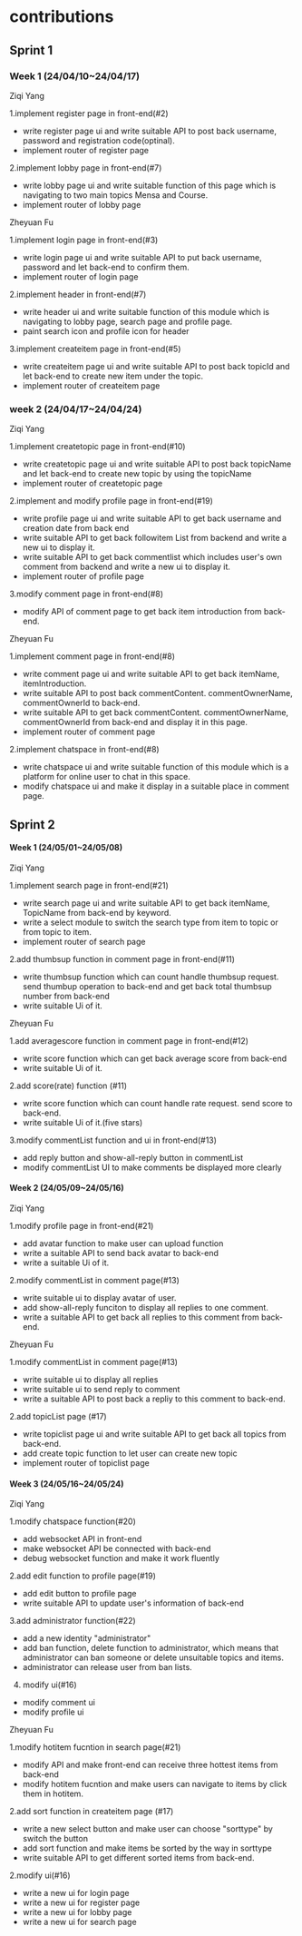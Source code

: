 # contributions

## Sprint 1

### Week 1 (24/04/10~24/04/17)

Ziqi Yang

 1.implement register page in front-end(#2)

  * write register page ui and write suitable API to post back username, password and registration code(optinal).
  * implement router of register page

 2.implement lobby page in front-end(#7)
 
  * write lobby page ui and write suitable function of this page which is navigating to two main topics Mensa and Course.
  * implement router of lobby page


 Zheyuan Fu

 1.implement login page in front-end(#3)

  * write login page ui and write suitable API to put back username, password and let back-end to confirm them.
  * implement router of login page

 2.implement header in front-end(#7)
 
  * write header ui and write suitable function of this module which is navigating to lobby page, search page and profile page.
  * paint search icon and profile icon for header

 3.implement createitem page in front-end(#5)
 
  * write createitem page ui and write suitable API to post back topicId and let back-end to create new item under the topic.
  * implement router of createitem page


### week 2 (24/04/17~24/04/24)

Ziqi Yang

 1.implement createtopic page in front-end(#10)

  * write createtopic page ui and write suitable API to post back topicName and let back-end to create new topic by using the topicName
  * implement router of createtopic page

 2.implement and modify profile page in front-end(#19)
 
  * write profile page ui and write suitable API to get back username and creation date from back end
  * write suitable API to get back followitem List from backend and write a new ui to display it.
  * write suitable API to get back commentlist which includes user's own comment from backend and write a new ui to display it.
  * implement router of profile page
    
 3.modify comment page in front-end(#8)
 
  * modify API of comment page to get back item introduction from back-end.

Zheyuan Fu

 1.implement comment page in front-end(#8)

  * write comment page ui and write suitable API to get back itemName, itemIntroduction.
  * write suitable API to post back commentContent. commentOwnerName, commentOwnerId to back-end.
  * write suitable API to get back commentContent. commentOwnerName, commentOwnerId from back-end and display it in this page.
  * implement router of comment page

 2.implement chatspace in front-end(#8)
 
  * write chatspace ui and write suitable function of this module which is a platform for online user to chat in this space.
  * modify chatspace ui and make it display in a suitable place in comment page.

## Sprint 2

#### Week 1 (24/05/01~24/05/08)

Ziqi Yang

 1.implement search page in front-end(#21)

  * write search page ui and write suitable API to get back itemName, TopicName from back-end by keyword.
  * write a select module to switch the search type from item to topic or from topic to item.
  * implement router of search page

 2.add thumbsup function in comment page in front-end(#11)
 
  * write thumbsup function which can count handle thumbsup request. send thumbup operation to back-end and get back total thumbsup number from back-end
  * write suitable Ui of it.

 Zheyuan Fu

 1.add averagescore function in comment page in front-end(#12)

  * write score function which can get back average score from back-end
  * write suitable Ui of it.

 2.add score(rate) function (#11)
 
  * write score function which can count handle rate request. send score to back-end.
  * write suitable Ui of it.(five stars)

 3.modify commentList function and ui in front-end(#13)
 
  * add reply button and show-all-reply button in commentList
  * modify commentList UI to make comments  be displayed more clearly

#### Week 2 (24/05/09~24/05/16)

Ziqi Yang

 1.modify profile page in front-end(#21)

  * add avatar function to make user can upload function
  * write a suitable API to send back avatar to back-end
  * write a suitable Ui of it.

 2.modify commentList in comment page(#13)
 
  * write suitable ui to display avatar of user.
  * add show-all-reply funciton to display all replies to one comment.
  * write a suitable API to get back all replies to this comment from back-end.


 Zheyuan Fu

 1.modify commentList in comment page(#13)

  * write suitable ui to display all replies
  * write suitable ui to send reply to comment
  * write a suitable API to post back a repliy to this comment to back-end.


 2.add topicList page (#17)
 
  * write topiclist page ui and write suitable API to get back all topics from back-end.
  * add create topic function to let user can create new topic 
  * implement router of topiclist page

#### Week 3 (24/05/16~24/05/24)

Ziqi Yang

 1.modify chatspace function(#20)

  * add websocket API in front-end
  * make websocket API be connected with back-end
  * debug websocket function and make it work fluently

 2.add edit function to profile page(#19)
 
  * add edit button to profile page
  * write suitable API to update user's information of back-end

 3.add administrator function(#22)
 
  * add a new identity "administrator"
  * add ban function, delete function to administrator, which means that administrator can ban someone or delete unsuitable topics and items.
  * administrator can release user from ban lists.

 4. modify ui(#16)

  * modify comment ui
  * modify profile ui

 Zheyuan Fu

 1.modify hotitem fucntion in search page(#21)

  * modify API and make front-end can receive three hottest items from back-end
  * modify hotitem fucntion and make users can navigate to items by click them in hotitem.

 2.add sort function in createitem page (#17)
 
  * write a new select button and make user can choose "sorttype" by switch the button
  * add sort function and make items be sorted by the way in sorttype
  * write suitable API to get different sorted items from back-end.

 2.modify ui(#16)
 
  * write a new ui for login page
  * write a new ui for register page
  * write a new ui for lobby page
  * write a new ui for search page
    

